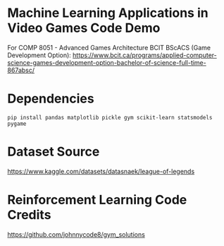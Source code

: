 # Machine Learning Applications in Video Games Code Demo
For COMP 8051 - Advanced Games Architecture
BCIT BScACS (Game Development Option): https://www.bcit.ca/programs/applied-computer-science-games-development-option-bachelor-of-science-full-time-867absc/ 
# Dependencies
```
pip install pandas matplotlib pickle gym scikit-learn statsmodels pygame
```
# Dataset Source
https://www.kaggle.com/datasets/datasnaek/league-of-legends
# Reinforcement Learning Code Credits
https://github.com/johnnycode8/gym_solutions 
